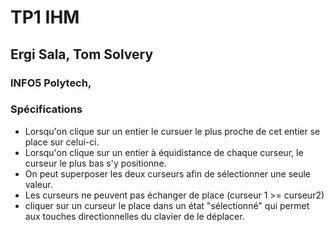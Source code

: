 # TP1 IHM
## Ergi Sala, Tom Solvery
### INFO5 Polytech,

### Spécifications

 - Lorsqu'on clique sur un entier le cursuer le plus proche de cet entier se place sur celui-ci.
 - Lorsqu'on clique sur un entier à équidistance de chaque curseur, le curseur le plus bas s'y positionne.
 - On peut superposer les deux curseurs afin de sélectionner une seule valeur.
 - Les curseurs ne peuvent pas échanger de place (curseur 1 >= curseur2)
 - cliquer sur un curseur le place dans un état "sélectionné" qui permet aux touches directionnelles du clavier de le déplacer.

